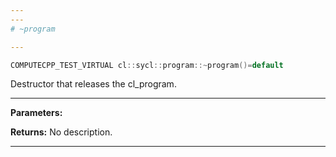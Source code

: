 ```yaml
---
---
# ~program

---
```


```cpp
COMPUTECPP_TEST_VIRTUAL cl::sycl::program::~program()=default
```


Destructor that releases the cl_program. 


---
**Parameters:**

**Returns:** No description.

---
